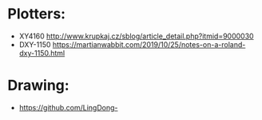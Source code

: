 # Plotters:

* XY4160 http://www.krupkaj.cz/sblog/article_detail.php?itmid=9000030 
* DXY-1150 https://martianwabbit.com/2019/10/25/notes-on-a-roland-dxy-1150.html 


# Drawing:
* https://github.com/LingDong-